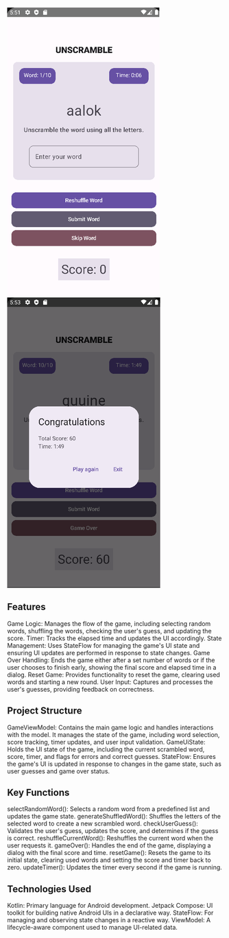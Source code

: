 ![Logo](https://github.com/nayciyilmaz/UnscrambleApp/blob/main/proje1.png?raw=true)
![Logo](https://github.com/nayciyilmaz/UnscrambleApp/blob/main/proje2.png?raw=true)

## Features

Game Logic: Manages the flow of the game, including selecting random words, shuffling the words, checking the user's guess, and updating the score.
Timer: Tracks the elapsed time and updates the UI accordingly.
State Management: Uses StateFlow for managing the game's UI state and ensuring UI updates are performed in response to state changes.
Game Over Handling: Ends the game either after a set number of words or if the user chooses to finish early, showing the final score and elapsed time in a dialog.
Reset Game: Provides functionality to reset the game, clearing used words and starting a new round.
User Input: Captures and processes the user's guesses, providing feedback on correctness.

## Project Structure

GameViewModel: Contains the main game logic and handles interactions with the model. It manages the state of the game, including word selection, score tracking, timer updates, and user input validation.
GameUiState: Holds the UI state of the game, including the current scrambled word, score, timer, and flags for errors and correct guesses.
StateFlow: Ensures the game's UI is updated in response to changes in the game state, such as user guesses and game over status.

## Key Functions

selectRandomWord(): Selects a random word from a predefined list and updates the game state.
generateShuffledWord(): Shuffles the letters of the selected word to create a new scrambled word.
checkUserGuess(): Validates the user's guess, updates the score, and determines if the guess is correct.
reshuffleCurrentWord(): Reshuffles the current word when the user requests it.
gameOver(): Handles the end of the game, displaying a dialog with the final score and time.
resetGame(): Resets the game to its initial state, clearing used words and setting the score and timer back to zero.
updateTimer(): Updates the timer every second if the game is running.

## Technologies Used

Kotlin: Primary language for Android development.
Jetpack Compose: UI toolkit for building native Android UIs in a declarative way.
StateFlow: For managing and observing state changes in a reactive way.
ViewModel: A lifecycle-aware component used to manage UI-related data.
